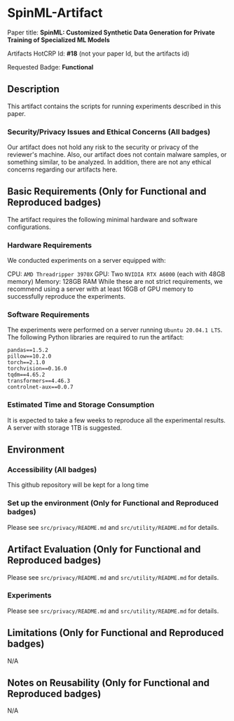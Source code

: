 # SpinML-Artifact

Paper title: **SpinML: Customized Synthetic Data Generation for Private Training of Specialized ML Models**

Artifacts HotCRP Id: **#18** (not your paper Id, but the artifacts id)

Requested Badge: **Functional**

## Description
This artifact contains the scripts for running experiments described in this paper.

### Security/Privacy Issues and Ethical Concerns (All badges)
Our artifact does not hold any risk to the security or privacy of the reviewer's machine. Also, our artifact does not contain malware samples, or something similar, to be analyzed. In addition, there are not any ethical concerns regarding our artifacts here.

## Basic Requirements (Only for Functional and Reproduced badges)
The artifact requires the following minimal hardware and software configurations.

### Hardware Requirements
We conducted experiments on a server equipped with:

CPU: `AMD Threadripper 3970X`
GPU: Two `NVIDIA RTX A6000` (each with 48GB memory)
Memory: 128GB RAM
While these are not strict requirements, we recommend using a server with at least 16GB of GPU memory to successfully reproduce the experiments.

### Software Requirements
The experiments were performed on a server running `Ubuntu 20.04.1 LTS`. The following Python libraries are required to run the artifact:
```
pandas==1.5.2
pillow==10.2.0
torch==2.1.0
torchvision==0.16.0
tqdm==4.65.2
transformers==4.46.3
controlnet-aux==0.0.7
```


### Estimated Time and Storage Consumption
It is expected to take a few weeks to reproduce all the experimental results. A server with storage 1TB is suggested.

## Environment 

### Accessibility (All badges)
This github repository will be kept for a long time

### Set up the environment (Only for Functional and Reproduced badges)
Please see `src/privacy/README.md` and `src/utility/README.md` for details.

## Artifact Evaluation (Only for Functional and Reproduced badges)
Please see `src/privacy/README.md` and `src/utility/README.md` for details.

### Experiments 
Please see `src/privacy/README.md` and `src/utility/README.md` for details.

## Limitations (Only for Functional and Reproduced badges)
N/A

## Notes on Reusability (Only for Functional and Reproduced badges)
N/A
